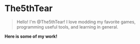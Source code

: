# The5thTear

> Hello! I'm @The5thTear! I love modding my favorite games, programming useful tools, and learning in general.

**Here is some of my work!**

